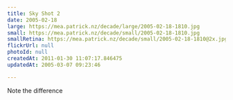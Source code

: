 ```yaml
---
title: Sky Shot 2
date: 2005-02-18
large: https://mea.patrick.nz/decade/large/2005-02-18-1810.jpg
small: https://mea.patrick.nz/decade/small/2005-02-18-1810.jpg
smallRetina: https://mea.patrick.nz/decade/small/2005-02-18-1810@2x.jpg
flickrUrl: null
photoId: null
createdAt: 2011-01-30 11:07:17.846475
updatedAt: 2005-03-07 09:23:46

---
```

Note the difference
